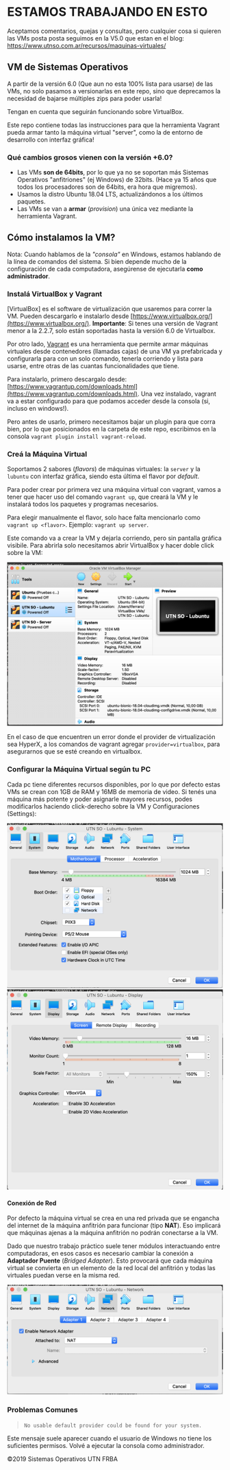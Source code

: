 # ESTAMOS TRABAJANDO EN ESTO
Aceptamos comentarios, quejas y consultas, pero cualquier cosa si quieren las VMs posta posta seguimos en la V5.0 que estan en el blog: https://www.utnso.com.ar/recursos/maquinas-virtuales/

## VM de Sistemas Operativos
A partir de la versión 6.0 (Que aun no esta 100% lista para usarse) de las VMs, no solo pasamos a versionarlas en este repo, sino que deprecamos la necesidad de bajarse múltiples zips para poder usarla!

Tengan en cuenta que seguirán funcionando sobre VirtualBox.

Este repo contiene todas las instrucciones para que la herramienta Vagrant pueda armar tanto la máquina virtual "server", como la de entorno de desarrollo con interfaz gráfica!

### Qué cambios grosos vienen con la versión +6.0?
- Las VMs **son de 64bits**, por lo que ya no se soportan más Sistemas Operativos "anfitriones" (ej Windows) de 32bits. (Hace ya 15 años que todos los procesadores son de 64bits, era hora que migremos).
- Usamos la distro Ubuntu 18.04 LTS, actualizándonos a los últimos paquetes.
- Las VMs se van a **armar** (*provision*) una única vez mediante la herramienta Vagrant.

## Cómo instalamos la VM?
Nota: Cuando hablamos de la _"consola"_ en Windows, estamos hablando de la línea de comandos del sistema. Si bien depende mucho de la configuración de cada computadora, asegúrense de ejecutarla **como administrador**.

### Instalá VirtualBox y Vagrant

[VirtualBox] es el software de virtualización que usaremos para correr la VM. Pueden descargarlo e instalarlo desde [https://www.virtualbox.org/](https://www.virtualbox.org/). **Importante**: Si tenes una versión de Vagrant menor a la 2.2.7, solo están soportadas hasta la versión 6.0 de Virtualbox.

Por otro lado, [Vagrant](https://www.vagrantup.com/) es una herramienta que permite armar máquinas virtuales desde contenedores (llamadas cajas) de una VM ya prefabricada y configurarla para con un solo comando, tenerla corriendo y lista para usarse, entre otras de las cuantas funcionalidades que tiene.

Para instalarlo, primero descargalo desde: [https://www.vagrantup.com/downloads.html](https://www.vagrantup.com/downloads.html). Una vez instalado, vagrant va a estar configurado para que podamos acceder desde la consola (si, incluso en windows!).

Pero antes de usarlo, primero necesitamos bajar un plugin para que corra bien, por lo que posicionados en la carpeta de este repo, escribimos en la consola `vagrant plugin install vagrant-reload`.

### Creá la Máquina Virtual
Soportamos 2 sabores (*flavors*) de máquinas virtuales: la `server` y la `lubuntu` con interfaz gráfica, siendo esta última el flavor por *default*. 

Para poder crear por primera vez una máquina virtual con vagrant, vamos a tener que hacer uso del comando `vagrant up`, que creará la VM y le instalará todos los paquetes y programas necesarios.

Para elegir manualmente el flavor, solo hace falta mencionarlo como `vagrant up <flavor>`. Ejemplo: `vagrant up server`.

Este comando va a crear la VM y dejarla corriendo, pero sin pantalla gráfica visibile. Para abrirla solo necesitamos abrir VirtualBox y hacer doble click sobre la VM:

![Open VM GUI](images/open_gui.png)

En el caso de que encuentren un error donde el provider de virtualización sea HyperX, a los comandos de vagrant agregar `provider=virtualbox`, para asegurarnos que se esté creando en virtualbox.

### Configurar la Máquina Virtual según tu PC
Cada pc tiene diferentes recursos disponibles, por lo que por defecto estas VMs se crean con 1GB de RAM y 16MB de memoria de video. Si tenés una máquina más potente y poder asignarle mayores recursos, podes modificarlos haciendo click-derecho sobre la VM y Configuraciones (Settings):

![Settings VM RAM](images/settings_ram.png)
![Settings VM Display](images/settings_display.png)


#### Conexión de Red
Por defecto la máquina virtual se crea en una red privada que se engancha del internet de la máquina anfitrión para funcionar (tipo **NAT**). Eso implicará que máquinas ajenas a la máquina anfitrión no podrán conectarse a la VM.

Dado que nuestro trabajo práctico suele tener módulos interactuando entre computadoras, en esos casos es necesario cambiar la conexión a **Adaptador Puente** (*Bridged Adapter*). Esto provocará que cada máquina virtual se convierta en un elemento de la red local del anfitrión y todas las virtuales puedan verse en la misma red.

![Settings VM Network](images/settings_network.png)


### Problemas Comunes
> `No usable default provider could be found for your system.`

Este mensaje suele aparecer cuando el usuario de Windows no tiene los suficientes permisos. Volvé a ejecutar la consola como administrador.

©2019 Sistemas Operativos UTN FRBA
